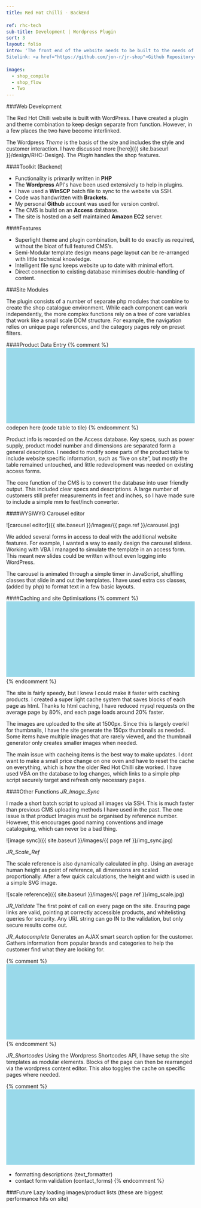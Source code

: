 ```yaml
---
title: Red Hot Chilli - BackEnd

ref: rhc-tech
sub-title: Development | Wordpress Plugin
sort: 3
layout: folio
intro: 'The front end of the website needs to be built to the needs of the customer. The back end is built to speed up data entry of the company, as well as optimise site performance.<br>
Sitelink: <a href="https://github.com/jon-r/jr-shop">Github Repository</a>'

images:
  - shop_compile
  - shop_flow
  - Two
---
```


###Web Development

The Red Hot Chilli website is built with WordPress. I have created a plugin and theme combination to keep design separate from function. However, in a few places the two have become interlinked.

The Wordpress _Theme_ is the basis of the site and includes the style and customer interaction. I have discussed more [here]({{ site.baseurl }}/design/RHC-Design). The _Plugin_ handles the shop features.

####Toolkit (Backend)

- Functionality is primarily written in **PHP**
- The **Wordpress** API's have been used extensively to help in plugins.
- I have used a **WinSCP** batch file to sync to the website via SSH.
- Code was handwritten with **Brackets**.
- My personal **Github** account was used for version control.
- The CMS is build on an **Access** database.
- The site is hosted on a self maintained **Amazon EC2** server.

####Features

- Superlight theme and plugin combination, built to do exactly as required, without the bloat of full featured CMS’s.
- Semi-Modular template design means page layout can be re-arranged with little technical knowledge.
- Intelligent file sync keeps website up to date with minimal effort.
- Direct connection to existing database minimises double-handling of content.

###Site Modules

The plugin consists of a number of separate php modules that combine to create the shop catalogue environment. While each component can work independently, the more complex functions rely on a tree of core variables that work like a small scale DOM structure. For example, the navigation relies on unique page references, and the category pages rely on preset filters.

####Product Data Entry
{% comment %}
![codepen](/images/placeholder.png)
codepen here (code table to tile)
{% endcomment %}

Product info is recorded on the Access database. Key specs, such as power supply, product model number and dimensions are separated form a general description. I needed to modify some parts of the product table to include website specific information, such as “live on site”, but mostly the table remained untouched, and little redevelopment was needed on existing access forms.

The core function of the CMS is to convert the database into user friendly output. This included clear specs and descriptions. A large number of customers still prefer measurements in feet and inches, so I have made sure to include a simple mm to feet/inch converter.

####WYSIWYG Carousel editor

![carousel editor]({{ site.baseurl }}/images/{{ page.ref }}/carousel.jpg)

We added several forms in access to deal with the additional website features. For example, I wanted a way to easily design the carousel slidess. Working with VBA I managed to simulate the template in an access form. This meant new slides could be written without even logging into WordPress.

The carousel is animated through a simple timer in JavaScript, shuffling classes that slide in and out the templates. I have used extra css classes, (added by php) to format text in a few basic layouts.

####Caching and site Optimisations
{% comment %}
![cache images speed boost](/images/placeholder.png)
{% endcomment %}

The site is fairly speedy, but I knew I could make it faster with caching products. I created a super light cache system that saves blocks of each page as html. Thanks to html caching, I have reduced mysql requests on the average page by 80%, and each page loads around 20% faster.

The images are uploaded to the site at 1500px. Since this is largely overkil for thumbnails, I have the site generate the 150px thumbnails as needed. Some items have multiple images that are rarely viewed, and the thumbnail generator only creates smaller images when needed.

The main issue with cacheing items is the best way to make updates. I dont want to make a small price change on one oven and have to reset the cache on everything, which is how the older Red Hot Chilli site worked. I have used VBA on the database to log changes, which links to a simple php script securely target and refresh only necessary pages.

####Other Functions
_JR\_Image\_Sync_

I made a short batch script to upload all images via SSH. This is much faster than previous CMS uploading methods I have used in the past. The one issue is that product Images must be organised by reference number. However, this encourages good naming conventions and image cataloguing, which can never be a bad thing.

![image sync]({{ site.baseurl }}/images/{{ page.ref }}/img_sync.jpg)

_JR\_Scale\_Ref_

The scale reference is also dynamically calculated in php. Using an average human height as point of reference, all dimensions are scaled proportionally. After a few quick calculations, the height and width is used in a simple SVG image.

![scale reference]({{ site.baseurl }}/images/{{ page.ref }}/img_scale.jpg)

_JR\_Validate_
The first point of call on every page on the site. Ensuring page links are valid, pointing at correctly accessible products, and whitelisting queries for security. Any URL string can go IN to the validation, but only secure results come out.

_JR\_Autocomplete_
Generates an AJAX smart search option for the customer. Gathers information from popular brands and categories to help the customer find what they are looking for.

{% comment %}
![Autocomplete](/images/placeholder.png)
{% endcomment %}

_JR\_Shortcodes_
Using the Wordpress Shortcodes API, I have setup the site templates as modular elements. Blocks of the page can then be rearranged via the wordpress content editor. This also toggles the cache on specific pages where needed.


{% comment %}
![Modular text](/images/placeholder.png)


- formatting descriptions (text_formatter)
- contact form validation (contact_forms)
{% endcomment %}

###Future
Lazy loading images/product lists (these are biggest performance hits on site)

